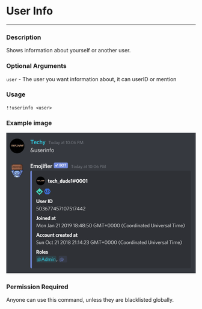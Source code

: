 # User Info
---
### Description
Shows information about yourself or another user.

### Optional Arguments
`user` - The user you want information about, it can userID or mention

### Usage
```
!!userinfo <user>
```

### Example image
![convert example](../images/userinfo.PNG)

### Permission Required
Anyone can use this command, unless they are blacklisted globally.

